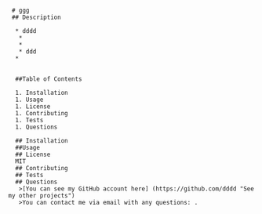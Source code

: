 
     # ggg
     ## Description
     
      * dddd 
       * 
       * 
       * ddd
      * 
      

      ##Table of Contents
      
      1. Installation
      1. Usage
      1. License
      1. Contributing
      1. Tests
      1. Questions

      ## Installation
      ##Usage
      ## License
      MIT
      ## Contributing
      ## Tests
      ## Questions
       >[You can see my GitHub account here] (https://github.com/dddd "See my other projects")
       >You can contact me via email with any questions: .




    